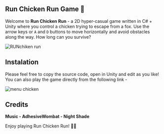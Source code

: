 ## Run Chicken Run Game 🐔

Welcome to **Run Chicken Run** - a 2D hyper-casual game written in C# + Unity where you control a chicken trying to escape from a fox. Use the arrow keys or `A` and `D` buttons to move horizontally and avoid obstacles along the way. How long can you survive?

![RUNchiken run](https://github.com/Spike2606/Run-Chicken-Run/assets/169406407/eafd6379-cda2-4a29-92c8-a72a16191761)

## Instalation

Please feel free to copy the source code, open in Unity and edit as you like!
You can also play the game directly from the following link - 

![menu chicken](https://github.com/Spike2606/Run-Chicken-Run/assets/169406407/d7dec614-4dcd-42e0-813d-0e6e329232f0)

## Credits
**Music - AdhesiveWombat - Night Shade**

Enjoy playing Run Chicken Run! 🐔🦊
